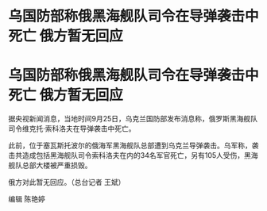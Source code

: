 # 乌国防部称俄黑海舰队司令在导弹袭击中死亡 俄方暂无回应

# 乌国防部称俄黑海舰队司令在导弹袭击中死亡 俄方暂无回应

据央视新闻消息，当地时间9月25日，乌克兰国防部发布消息称，俄罗斯黑海舰队司令维克托·索科洛夫在导弹袭击中死亡。

此前，位于塞瓦斯托波尔的俄海军黑海舰队总部遭到乌克兰导弹袭击。乌军称，袭击共造成包括黑海舰队司令索科洛夫在内的34名军官死亡，另有105人受伤，黑海舰队总部大楼被严重损毁。

俄方对此暂无回应。（总台记者 王斌）

编辑 陈艳婷


